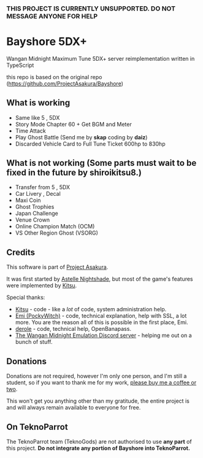 ### THIS PROJECT IS CURRENTLY UNSUPPORTED. DO NOT MESSAGE ANYONE FOR HELP

# Bayshore 5DX+
Wangan Midnight Maximum Tune 5DX+ server reimplementation written in TypeScript

this repo is based on the original repo (https://github.com/ProjectAsakura/Bayshore)

## What is working
 - Same like 5 , 5DX
 - Story Mode Chapter 60 + Get BGM and Meter
 - Time Attack 
 - Play Ghost Battle (Send me by **skap** coding by **daiz**)
 - Discarded Vehicle Card to Full Tune Ticket 600hp to 830hp
 
 ## What is not working (Some parts must wait to be fixed in the future by shiroikitsu8.)
 - Transfer from 5 , 5DX
 - Car Livery , Decal
 - Maxi Coin
 - Ghost Trophies
 - Japan Challenge
 - Venue Crown
 - Online Champion Match (OCM)
 - VS Other Region Ghost (VSORG)
  
## Credits
This software is part of [Project Asakura](https://github.com/ProjectAsakura).

It was first started by [Astelle Nightshade](https://github.com/ry00001), but most of the game's features were implemented by [Kitsu](https://github.com/shiroikitsu8).

Special thanks:
 - [Kitsu](https://github.com/shiroikitsu8) - code - like a *lot* of code, system administration help.
 - [Emi (PockyWitch)](https://twitter.com/ChocomintPuppy) - code, technical explanation, help with SSL, a lot more. You are the reason all of this is possible in the first place, Emi.
 - [derole](https://derole.co.uk) - code, technical help, OpenBanapass.
 - [The Wangan Midnight Emulation Discord server](https://discord.gg/r3nbd4x) - helping me out on a bunch of stuff.

## Donations
Donations are not required, however I'm only one person, and I'm still a student, so if you want to thank me for my work, [please buy me a coffee or two](https://ko-fi.com/lostkagamine).

This won't get you anything other than my gratitude, the entire project is and will always remain available to everyone for free.

## On TeknoParrot
The TeknoParrot team (TeknoGods) are not authorised to use **any part** of this project. **Do not integrate any portion of Bayshore into TeknoParrot.**
